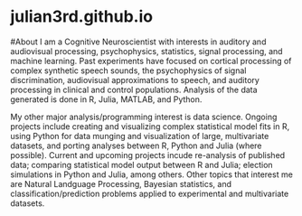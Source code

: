 # julian3rd.github.io
#About
I am a Cognitive Neuroscientist with interests in auditory and audiovisual processing, psychophysics, statistics, signal processing, and machine learning. Past experiments have focused on cortical processing of complex synthetic speech sounds, the psychophysics of signal discrimination, audiovisual approximations to speech, and auditory processing in clinical and control populations. Analysis of the data generated is done in R, Julia, MATLAB, and Python.  

My other major analysis/programming interest is data science. Ongoing projects include creating and visualizing complex statistical model fits in R, using Python for data munging and visualization of large, multivariate datasets, and porting analyses between R, Python and Julia (where possible). Current and upcoming projects incude re-analysis of published data; comparing statistical model output between R and Julia; election simulations in Python and Julia, among others. Other topics that interest me are Natural Landguage Processing, Bayesian statistics, and classification/prediction problems applied to experimental and multivariate datasets.
